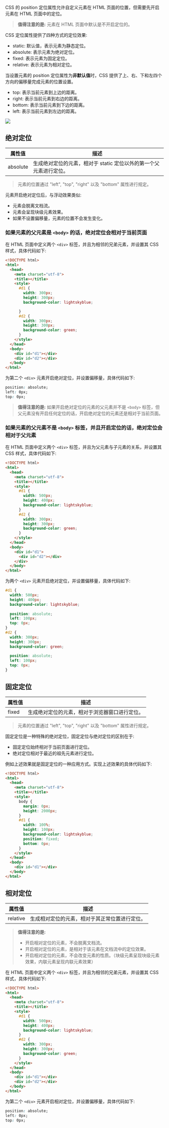 CSS 的 position 定位属性允许自定义元素在 HTML 页面的位置，但需要先开启元素在 HTML 页面中的定位。

> **值得注意的是:** 元素在 HTML 页面中默认是不开启定位的。

CSS 定位属性提供了四种方式的定位效果:

- static: 默认值，表示元素为静态定位。
- absolute: 表示元素为绝对定位。
- fixed: 表示元素为固定定位。
- relative: 表示元素为相对定位。

当设置元素的 position 定位属性为**非默认值**时，CSS 提供了上、右、下和左四个方向的偏移量完成元素的位置设置。

- top: 表示当前元素到上边的距离。
- right: 表示当前元素到右边的距离。
- bottom: 表示当前元素到下边的距离。
- left: 表示当前元素到左边的距离。

![](03.png)

## 绝对定位

| 属性值 | 描述 |
| --- | --- |
| absolute | 生成绝对定位的元素，相对于 static 定位以外的第一个父元素进行定位。|

> 元素的位置通过 "left", "top", "right" 以及 "bottom" 属性进行规定。

元素开启绝对定位后，与浮动效果类似:

- 元素会脱离文档流。
- 元素会呈现块级元素效果。
- 如果不设置偏移量，元素的位置不会发生变化。

### 如果元素的父元素是 `<body>` 的话，绝对定位会相对于当前页面

在 HTML 页面中定义两个 `<div>` 标签，并且为相邻的兄弟元素，并设置其 CSS 样式，具体代码如下:

```html
<!DOCTYPE html>
<html>
  <head>
    <meta charset="utf-8">
    <title></title>
    <style>
      #d1 {
        width: 300px;
        height: 300px;
        background-color: lightskyblue;

      }
      #d2 {
        width: 300px;
        height: 300px;
        background-color: green;
      }
    </style>
  </head>
  <body>
    <div id="d1"></div>
    <div id="d2"></div>
  </body>
</html>
```

为第二个 `<div>` 元素开启绝对定位，并设置偏移量，具体代码如下:

```css
position: absolute;
left: 0px;
top: 0px;
```

> **值得注意的是:** 如果开启绝对定位的元素的父元素并不是 `<body>` 标签，但父元素没有开启任何定位的话，开启绝对定位的元素还是相对于当前页面。

### 如果元素的父元素不是 `<body>` 标签，并且开启定位的话，绝对定位会相对于父元素

在 HTML 页面中定义两个 `<div>` 标签，并且为父元素与子元素的关系，并设置其 CSS 样式，具体代码如下:

```html
<!DOCTYPE html>
<html>
  <head>
    <meta charset="utf-8">
    <title></title>
    <style>
      #d1 {
        width: 500px;
        height: 400px;
        background-color: lightskyblue;
      }
      #d2 {
        width: 300px;
        height: 300px;
        background-color: green;
      }
    </style>
  </head>
  <body>
    <div id="d1">
      <div id="d2"></div>
    </div>
  </body>
</html>
```

为两个 `<div>` 元素开启绝对定位，并设置偏移量，具体代码如下:

```css
#d1 {
  width: 500px;
  height: 400px;
  background-color: lightskyblue;
  
  position: absolute;
  left: 100px;
  top: 0px;
}
#d2 {
  width: 300px;
  height: 300px;
  background-color: green;
  
  position: absolute;
  left: 100px;
  top: 0px;
}
```

## 固定定位

| 属性值 | 描述 |
| --- | --- |
| fixed | 生成绝对定位的元素，相对于浏览器窗口进行定位。|

> 元素的位置通过 "left", "top", "right" 以及 "bottom" 属性进行规定。

固定定位是一种特殊的绝对定位，固定定位与绝对定位的区别在于:

- 固定定位始终相对于当前页面进行定位。
- 绝对定位相对于最近的祖先元素进行定位。

例如上述效果就是固定定位的一种应用方式。实现上述效果的具体代码如下:

```html
<!DOCTYPE html>
<html>
  <head>
    <meta charset="utf-8">
    <title></title>
    <style>
      body {
        margin: 0px;
        height: 2000px;
      }
      #d1 {
        width: 100%;
        height: 100px;
        background-color: lightskyblue;
        position: fixed;
        bottom: 0px;
      }
    </style>
  </head>
  <body>
    <div id="d1"></div>
  </body>
</html>
```

## 相对定位

| 属性值 | 描述 |
| --- | --- |
| relative | 生成相对定位的元素，相对于其正常位置进行定位。|

> **值得注意的是:**
> 
> - 开启相对定位的元素，不会脱离文档流。
> - 开启相对定位的元素，是相对于该元素在文档流中的定位效果。
> - 开启相对定位的元素，不会改变元素的性质。（块级元素呈现块级元素效果，内联元素呈现内联元素效果）

在 HTML 页面中定义两个 `<div>` 标签，并且为相邻的兄弟元素，并设置其 CSS 样式，具体代码如下:

```html
<!DOCTYPE html>
<html>
  <head>
    <meta charset="utf-8">
    <title></title>
    <style>
      #d1 {
        width: 500px;
        height: 400px;
        background-color: lightskyblue;
      }
      #d2 {
        width: 300px;
        height: 300px;
        background-color: green;
      }
    </style>
  </head>
  <body>
    <div id="d1"></div>
    <div id="d2"></div>
  </body>
</html>
```

为第二个 `<div>` 元素开启相对定位，并设置偏移量，具体代码如下:

```css
position: absolute;
left: 0px;
top: 0px;
```